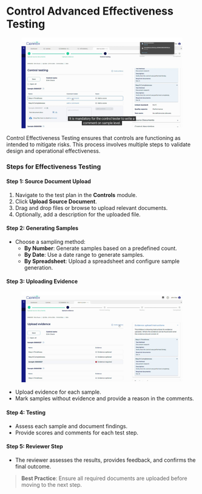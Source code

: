 # Control Advanced Effectiveness Testing



<figure><img src="../../../.gitbook/assets/control_testing_page_screenshot_3.jpg" alt=""><figcaption></figcaption></figure>

Control Effectiveness Testing ensures that controls are functioning as intended to mitigate risks. This process involves multiple steps to validate design and operational effectiveness.

### Steps for Effectiveness Testing

#### Step 1: Source Document Upload

1. Navigate to the test plan in the **Controls** module.
2. Click **Upload Source Document**.
3. Drag and drop files or browse to upload relevant documents.
4. Optionally, add a description for the uploaded file.

#### Step 2: Generating Samples

* Choose a sampling method:
  * **By Number**: Generate samples based on a predefined count.
  * **By Date**: Use a date range to generate samples.
  * **By Spreadsheet**: Upload a spreadsheet and configure sample generation.

#### Step 3: Uploading Evidence

<figure><img src="../../../.gitbook/assets/upload_evidence_page_screenshot_2.jpg" alt=""><figcaption></figcaption></figure>

* Upload evidence for each sample.
* Mark samples without evidence and provide a reason in the comments.

#### Step 4: Testing

* Assess each sample and document findings.
* Provide scores and comments for each test step.

#### Step 5: Reviewer Step

* The reviewer assesses the results, provides feedback, and confirms the final outcome.

> **Best Practice**: Ensure all required documents are uploaded before moving to the next step.
